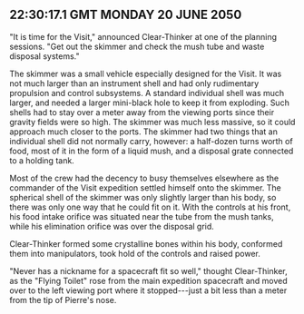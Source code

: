 ## 22:30:17.1 GMT MONDAY 20 JUNE 2050
"It is time for the Visit," announced Clear-Thinker at one of the planning sessions. "Get out the skimmer and check the mush tube and waste disposal systems."

The skimmer was a small vehicle especially designed for the Visit. It was not much larger than an instrument shell and had only rudimentary propulsion and control subsystems. A standard individual shell was much larger, and needed a larger mini-black hole to keep it from exploding. Such shells had to stay over a meter away from the viewing ports since their gravity fields were so high. The skimmer was much less massive, so it could approach much closer to the ports. The skimmer had two things that an individual shell did not normally carry, however: a half-dozen turns worth of food, most of it in the form of a liquid mush, and a disposal grate connected to a holding tank.

Most of the crew had the decency to busy themselves elsewhere as the commander of the Visit expedition settled himself onto the skimmer. The spherical shell of the skimmer was only slightly larger than his body, so there was only one way that he could fit on it. With the controls at his front, his food intake orifice was situated near the tube from the mush tanks, while his elimination orifice was over the disposal grid.

Clear-Thinker formed some crystalline bones within his body, conformed them into manipulators, took hold of the controls and raised power.

"Never has a nickname for a spacecraft fit so well," thought Clear-Thinker, as the "Flying Toilet" rose from the main expedition spacecraft and moved over to the left viewing port where it stopped---just a bit less than a meter from the tip of Pierre's nose.